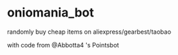 # oniomania_bot
randomly buy cheap items on aliexpress/gearbest/taobao

with code from @Abbotta4 's Pointsbot
